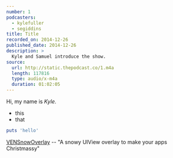 ```yaml
---
number: 1
podcasters:
  - kylefuller
  - segiddins
title: Title
recorded_on: 2014-12-26
published_date: 2014-12-26
description: >
  Kyle and Samuel introduce the show.
source:
  url: http://static.thepodcast.co/1.m4a
  length: 117816
  type: audio/x-m4a
  duration: 01:02:05
---
```


Hi, my name is _Kyle_.

- this
- that

```ruby
puts 'hello'
```

[VENSnowOverlay](https://github.com/chrismaddern/VENSnowOverlayView) -- "A snowy UIView overlay to make your apps Christmassy"
